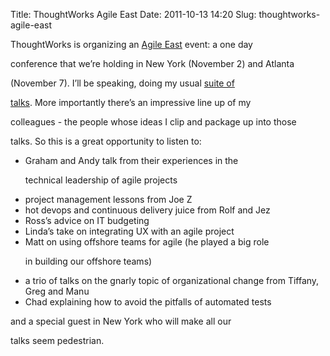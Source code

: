Title: ThoughtWorks Agile East
Date: 2011-10-13 14:20
Slug: thoughtworks-agile-east

ThoughtWorks is organizing an [Agile
East](http://www.thoughtworks.com/events/spend-day-martin-fowler-neal-ford-other-agile-thought-leaders)
event: a one day

conference that we’re holding in New York (November 2) and Atlanta

(November 7). I’ll be speaking, doing my usual
<a href="http://martinfowler.com/bliki/SuiteOfTalks.html">suite of

talks</a>. More importantly there’s an impressive line up of my

colleagues - the people whose ideas I clip and package up into those

talks. So this is a great opportunity to listen to:

</p>

-   Graham and Andy talk from their experiences in the
    </p>
    <p>
    technical leadership of agile projects
-   project management lessons from Joe Z
-   hot devops and continuous delivery juice from Rolf and Jez
-   Ross’s advice on IT budgeting
-   Linda’s take on integrating UX with an agile project
-   Matt on using offshore teams for agile (he played a big role
    </p>
    <p>
    in building our offshore teams)
-   a trio of talks on the gnarly topic of organizational change from
    Tiffany, Greg and Manu
-   Chad explaining how to avoid the pitfalls of automated tests

</p>

and a special guest in New York who will make all our

talks seem pedestrian.

</p>

